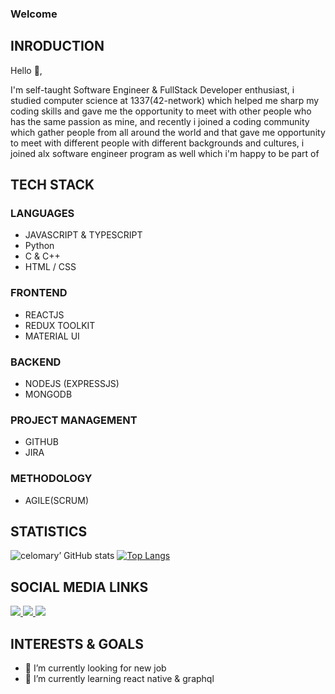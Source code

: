 ### Welcome
## INRODUCTION
 <p>Hello 👋,</p>
 <p>I'm self-taught Software Engineer & FullStack Developer enthusiast, i studied computer science at 1337(42-network) which helped me sharp my coding skills and gave me the opportunity to meet with other people who has the same passion as mine, and recently i joined a coding community which gather people from all around the world and that gave me opportunity to meet with different people with different backgrounds and cultures, i joined alx software engineer program as well which i'm happy to be part of</p>

## TECH STACK

### LANGUAGES
 <ul>
 <li>JAVASCRIPT & TYPESCRIPT</li>
 <li>Python</li>
 <li>C & C++</li>
 <li>HTML / CSS</li>
 </ul>
 
### FRONTEND

 <ul>
 <li>REACTJS</li>
 <li>REDUX TOOLKIT</li>
 <li>MATERIAL UI</li>
 </ul>
 
### BACKEND

 <ul>
 <li>NODEJS (EXPRESSJS)</li>
 <li>MONGODB</li>
 </ul>
 
### PROJECT MANAGEMENT

 <ul>
 <li>GITHUB</li>
 <li>JIRA</li>
 </ul>
 
### METHODOLOGY

 <ul>
 <li>AGILE(SCRUM)</li>
 </ul>

## STATISTICS

![celomary’ GitHub stats](https://github-readme-stats.vercel.app/api?username=celomary&theme=dark&show_icons=true&count_private=true)
[![Top Langs](https://github-readme-stats.vercel.app/api/top-langs/?username=celomary&layout=compact&theme=dark)](https://github.com/celomary/github-readme-stats)
</br>

## SOCIAL MEDIA LINKS
<span align="left">
  <a href="https://www.linkedin.com/in/mohamed-elomary-638386119/">
    <img src="https://img.shields.io/badge/LinkedIn-0077B5?style=for-the-badge&logo=linkedin&logoColor=white" />
  </a>
  <a href="mailto:pro@elomary.com">
    <img src="https://img.shields.io/badge/MAIL-000?style=for-the-badge&logo=Mail.Ru&logoColor=white" />
  </a>
  <a href="https://www.instagram.com/coderzilla/">
    <img src="https://img.shields.io/badge/Instagram-E4405F?style=for-the-badge&logo=instagram&logoColor=white" />
  </a>
</span>

## INTERESTS & GOALS
- 🔭 I’m currently looking for new job
- 🌱 I’m currently learning react native & graphql
